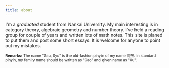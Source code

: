 ```yaml
---
title: about
---
```


I'm a *graduated* student from Nankai University. My main interesting is in category theory, algebraic geometry and number theory. I've held a reading group for couple of years and written lots of math notes. This site is planed to put them and post some short essays. It is welcome for anyone to point out my mistakes.

<small>**Remarks:** The name "Gau, Syu" is the old-fashion pinyin of my name 高煦. In standard pinyin, my family name should be written as "Gao" and given name as "Xu".</small>
